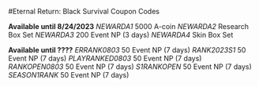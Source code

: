#Eternal Return: Black Survival Coupon Codes

**Available until 8/24/2023**
*NEWARDA1* 5000 A-coin
*NEWARDA2* Research Box Set
*NEWARDA3* 200 Event NP (3 days)
*NEWARDA4* Skin Box Set

**Available until ????**
*ERRANK0803* 50 Event NP (7 days)
*RANK2023S1* 50 Event NP (7 days)
*PLAYRANKED0803* 50 Event NP (7 days)
*RANKOPEN0803* 50 Event NP (7 days)
*S1RANKOPEN* 50 Event NP (7 days)
*SEASON1RANK* 50 Event NP (7 days)